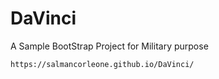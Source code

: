 # DaVinci
A Sample BootStrap Project for Military purpose
  
    
    https://salmancorleone.github.io/DaVinci/
